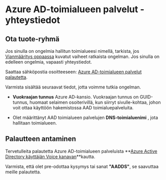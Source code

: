 <properties
    pageTitle="Azure Active Directory-toimialuepalveluista: Ota meihin yhteyttä | Microsoft Azure"
    description="Ota Azure AD-toimialueen palveluista työryhmälle"
    services="active-directory-ds"
    documentationCenter=""
    authors="mahesh-unnikrishnan"
    manager="stevenpo"
    editor="curtand"/>

<tags
    ms.service="active-directory-ds"
    ms.workload="identity"
    ms.tgt_pltfrm="na"
    ms.devlang="na"
    ms.topic="article"
    ms.date="09/21/2016"
    ms.author="maheshu"/>


# <a name="azure-ad-domain-services---contact-us"></a>Azure AD-toimialueen palvelut - yhteystiedot

## <a name="contact-the-product-team"></a>Ota tuote-ryhmä
Jos sinulla on ongelmia hallitun toimialueesi nimellä, tarkista, jos [Vianmääritys oppaassa](active-directory-ds-troubleshooting.md) kuvatut vaiheet ratkaista ongelman. Jos sinulla on edelleen ongelmia, vapaasti yhteystiedot.

Saattaa sähköpostia osoitteeseen: [Azure AD-toimialueen palvelut palautetta](mailto:aaddsfb@microsoft.com).

Varmista sisältää seuraavat tiedot, jotta voimme tutkia ongelman.

- **Vuokraajan tunnus** Azure AD-kansio. Vuokraajan tunnus on GUID-tunnus, huomaat selaimen osoiterivillä, kun siirryt sivulle-kohtaa, johon voit ottaa käyttöön hakemistossa AAD toimialuepalveluita.

- Olet määrittänyt AAD toimialueen palvelujen **DNS-toimialuenimi** , jota hallitaan toimialueen.


## <a name="provide-feedback"></a>Palautteen antaminen
Tervetulleita palautetta Azure AD-toimialueen palveluista **[Azure Active Directory käyttäjän Voice kanavan](https://feedback.azure.com/forums/169401-azure-active-directory/)**kautta.

Varmista, että olet pre-odottaa kysymys tai sanat **"AADDS"**, se saavuttaa meille palautetta.
